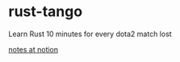 # rust-tango
Learn Rust 10 minutes for every dota2 match lost

[notes at notion](https://icerabbit.notion.site/The-Rust-Programming-Language-7a5585f5c362470ba58bdf560dbbf5fb)